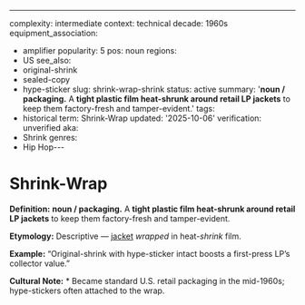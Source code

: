 ---
complexity: intermediate
context: technical
decade: 1960s
equipment_association:
- amplifier
popularity: 5
pos: noun
regions:
- US
see_also:
- original-shrink
- sealed-copy
- hype-sticker
slug: shrink-wrap-shrink
status: active
summary: '**noun / packaging.** A **tight plastic film heat-shrunk around retail LP
  jackets** to keep them factory-fresh and tamper-evident.'
tags:
- historical
term: Shrink-Wrap
updated: '2025-10-06'
verification: unverified
aka:
- Shrink
genres:
- Hip Hop---

# Shrink-Wrap

**Definition:** **noun / packaging.** A **tight plastic film heat-shrunk around retail LP jackets** to keep them factory-fresh and tamper-evident.

**Etymology:** Descriptive — [jacket](../j/jacket/) *wrapped* in heat-*shrink* film.

**Example:** “Original-shrink with hype-sticker intact boosts a first-press LP’s collector value.”

**Cultural Note:** * Became standard U.S. retail packaging in the mid-1960s; hype-stickers often attached to the wrap.

